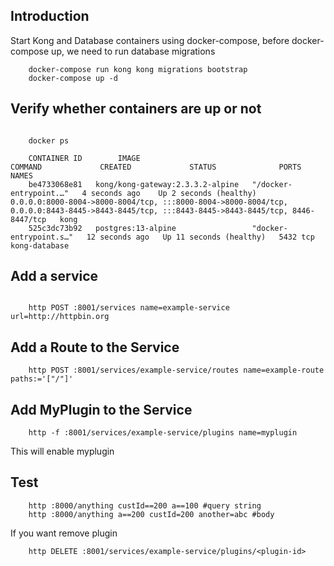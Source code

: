 ## Introduction

Start Kong and Database containers using docker-compose, before docker-compose up, we need to run database migrations

```shell
    docker-compose run kong kong migrations bootstrap
    docker-compose up -d
```

## Verify whether containers are up or not

```shell

    docker ps

    CONTAINER ID        IMAGE                                    COMMAND             CREATED             STATUS              PORTS                     NAMES
    be4733068e81   kong/kong-gateway:2.3.3.2-alpine   "/docker-entrypoint.…"   4 seconds ago    Up 2 seconds (healthy)    0.0.0.0:8000-8004->8000-8004/tcp, :::8000-8004->8000-8004/tcp, 0.0.0.0:8443-8445->8443-8445/tcp, :::8443-8445->8443-8445/tcp, 8446-8447/tcp   kong
    525c3dc73b92   postgres:13-alpine                 "docker-entrypoint.s…"   12 seconds ago   Up 11 seconds (healthy)   5432 tcp                                                                                                                                      kong-database
```

## Add a service

```shell

    http POST :8001/services name=example-service url=http://httpbin.org
```

## Add a Route to the Service

```shell
    http POST :8001/services/example-service/routes name=example-route paths:='["/"]'
```

## Add MyPlugin to the Service

```shell
    http -f :8001/services/example-service/plugins name=myplugin
```

This will enable myplugin

## Test

```shell
    http :8000/anything custId==200 a==100 #query string
    http :8000/anything a==200 custId=200 another=abc #body
```

If you want remove plugin

```shell
    http DELETE :8001/services/example-service/plugins/<plugin-id>
```
